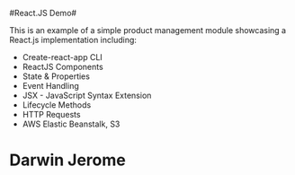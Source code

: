 #React.JS Demo#

This is an example of a simple product management module showcasing a React.js implementation including:

- Create-react-app CLI 
- ReactJS Components
- State & Properties
- Event Handling
- JSX - JavaScript Syntax Extension
- Lifecycle Methods
- HTTP Requests
- AWS Elastic Beanstalk, S3

# Darwin Jerome